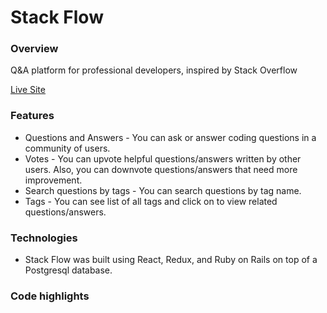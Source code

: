 # Stack Flow

### Overview

Q&A platform for professional developers, inspired by Stack Overflow

[Live Site](https://stack-flow.herokuapp.com/)

### Features

* Questions and Answers - You can ask or answer coding questions in a community of users.
* Votes - You can upvote helpful questions/answers written by other users. Also, you can downvote questions/answers that need more improvement.
* Search questions by tags - You can search questions by tag name.
* Tags - You can see list of all tags and click on to view related questions/answers.

### Technologies

* Stack Flow was built using React, Redux, and Ruby on Rails on top of a Postgresql database.

### Code highlights


